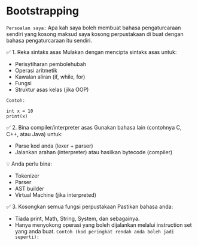 # Bootstrapping

`Persoalan saya:`
Apa kah saya boleh membuat bahasa pengaturcaraan sendiri yang kosong maksud saya kosong perpustakaan di buat dengan bahasa pengaturcaraan itu sendiri.

✅ 1. Reka sintaks asas
Mulakan dengan mencipta sintaks asas untuk:
* Perisytiharan pembolehubah
* Operasi aritmetik
* Kawalan aliran (if, while, for)
* Fungsi
* Struktur asas kelas (jika OOP)

`Contoh:`
```
int x = 10
print(x)
```

✅ 2. Bina compiler/interpreter asas
Gunakan bahasa lain (contohnya C, C++, atau Java) untuk:
* Parse kod anda (lexer + parser)
* Jalankan arahan (interpreter) atau hasilkan bytecode (compiler)

💡 Anda perlu bina:
* Tokenizer
* Parser
* AST builder
* Virtual Machine (jika interpreted)

✅ 3. Kosongkan semua fungsi perpustakaan
Pastikan bahasa anda:
* Tiada print, Math, String, System, dan sebagainya.
* Hanya menyokong operasi yang boleh dijalankan melalui instruction set yang anda buat.
`Contoh (kod peringkat rendah anda boleh jadi seperti):`
